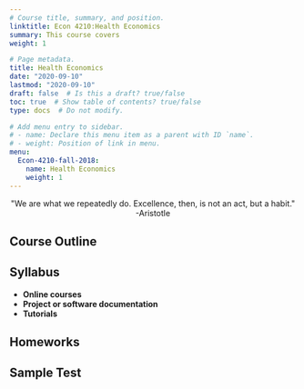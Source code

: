 ```yaml
---
# Course title, summary, and position.
linktitle: Econ 4210:Health Economics
summary: This course covers
weight: 1

# Page metadata.
title: Health Economics
date: "2020-09-10"
lastmod: "2020-09-10"
draft: false  # Is this a draft? true/false
toc: true  # Show table of contents? true/false
type: docs  # Do not modify.

# Add menu entry to sidebar.
# - name: Declare this menu item as a parent with ID `name`.
# - weight: Position of link in menu.
menu:
  Econ-4210-fall-2018:
    name: Health Economics
    weight: 1
---
```

<center>"We are what we repeatedly do. Excellence, then, is not an act, but a habit."</center>
<center>-Aristotle</center>

## Course Outline 



## Syllabus 
* **Online courses**
* **Project or software documentation**
* **Tutorials**


## Homeworks

## Sample Test


